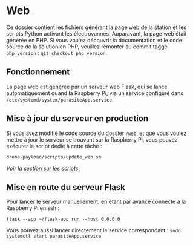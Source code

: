 # Web

Ce dossier contient les fichiers générant la page web de la station et les scripts Python activant les électrovannes.
Auparavant, la page web était générée en PHP. Si vous voulez découvrir la documentation et le code source de la solution en PHP, veuillez remonter au commit taggé `php_version` : `git checkout php_version`.

## Fonctionnement

La page web est générée par un serveur web Flask, qui se lance automatiquement quand la Raspberry Pi, via un service configuré dans `/etc/systemd/system/parasiteApp.service`.

## Mise à jour du serveur en production

Si vous avez modifié le code source du dossier `/web`, et que vous voulez mettre à jour le serveur se trouvant sur la Raspberry Pi, vous pouvez exécuter le script dédié à cette tâche :
```
drone-payload/scripts/update_web.sh
```

*Voir la [section sur les scripts](../scripts/README.md)*.

## Mise en route du serveur Flask

Pour lancer le serveur manuellement, en étant par avance connecté à la Raspberry Pi en ssh :
```
flask --app ~/flask-app run --host 0.0.0.0
```

Vous pouvez aussi lancer directement le service correspondant : `sudo systemctl start parasiteApp.service`


